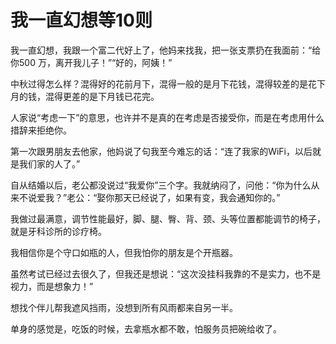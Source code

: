 # 我一直幻想等10则

我一直幻想，我跟一个富二代好上了，他妈来找我，把一张支票扔在我面前：“给你500 万，离开我儿子！”“好的，阿姨！” 

中秋过得怎么样？混得好的花前月下，混得一般的是月下花钱，混得较差的是花下月的钱，混得更差的是下月钱已花完。 

人家说“考虑一下”的意思，也许并不是真的在考虑是否接受你，而是在考虑用什么措辞来拒绝你。 

第一次跟男朋友去他家，他妈说了句我至今难忘的话：“连了我家的WiFi，以后就是我们家的人了。” 

自从结婚以后，老公都没说过“我爱你”三个字。我就纳闷了，问他：“你为什么从来不说爱我？”老公：“娶你那天已经说了，如果有变，我会通知你的。” 

我做过最满意，调节性能最好，脚、腿、臀、背、颈、头等位置都能调节的椅子，就是牙科诊所的诊疗椅。 

我相信你是个守口如瓶的人，但我怕你的朋友是个开瓶器。 

虽然考试已经过去很久了，但我还是想说：“这次没挂科我靠的不是实力，也不是视力，而是想象力！” 

想找个伴儿帮我遮风挡雨，没想到所有风雨都来自另一半。 

单身的感觉是，吃饭的时候，去拿瓶水都不敢，怕服务员把碗给收了。
